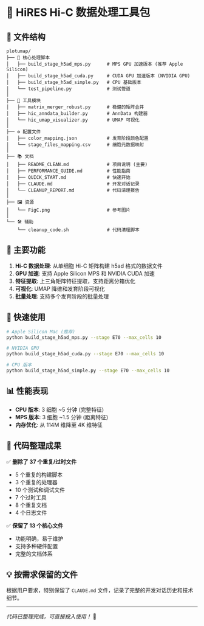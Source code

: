 # 🎯 HiRES Hi-C 数据处理工具包

## 📁 文件结构

```
plotumap/
├── 🚀 核心处理脚本
│   ├── build_stage_h5ad_mps.py      # MPS GPU 加速版本 (推荐 Apple Silicon)
│   ├── build_stage_h5ad_cuda.py     # CUDA GPU 加速版本 (NVIDIA GPU)
│   ├── build_stage_h5ad_simple.py   # CPU 基础版本
│   └── test_pipeline.py             # 测试管道
│
├── 🔧 工具模块  
│   ├── matrix_merger_robust.py      # 稳健的矩阵合并
│   ├── hic_anndata_builder.py       # AnnData 构建器
│   └── hic_umap_visualizer.py       # UMAP 可视化
│
├── ⚙️ 配置文件
│   ├── color_mapping.json           # 发育阶段颜色配置
│   └── stage_files_mapping.csv      # 细胞元数据映射
│
├── 📚 文档
│   ├── README_CLEAN.md              # 项目说明 (主要)
│   ├── PERFORMANCE_GUIDE.md         # 性能指南
│   ├── QUICK_START.md               # 快速开始
│   ├── CLAUDE.md                    # 开发对话记录
│   └── CLEANUP_REPORT.md            # 代码清理报告
│
├── 🖼️ 资源
│   └── FigC.png                     # 参考图片
│
└── 🛠️ 辅助
    └── cleanup_code.sh              # 代码清理脚本
```

## 🌟 主要功能

1. **Hi-C 数据处理**: 从单细胞 Hi-C 矩阵构建 h5ad 格式的数据文件
2. **GPU 加速**: 支持 Apple Silicon MPS 和 NVIDIA CUDA 加速
3. **特征提取**: 上三角矩阵特征提取，支持距离分箱优化
4. **可视化**: UMAP 降维和发育阶段可视化
5. **批量处理**: 支持多个发育阶段的批量处理

## 🚀 快速使用

```bash
# Apple Silicon Mac (推荐)
python build_stage_h5ad_mps.py --stage E70 --max_cells 10

# NVIDIA GPU
python build_stage_h5ad_cuda.py --stage E70 --max_cells 10

# CPU 版本
python build_stage_h5ad_simple.py --stage E70 --max_cells 10
```

## 📊 性能表现

- **CPU 版本**: 3 细胞 ~5 分钟 (完整特征)
- **MPS 版本**: 3 细胞 ~1.5 分钟 (距离特征)
- **内存优化**: 从 114M 维降至 4K 维特征

## 🎯 代码整理成果

✅ **删除了 37 个重复/过时文件**
- 5 个重复的构建脚本
- 3 个重复的处理器
- 10 个测试和调试文件
- 7 个过时工具
- 8 个重复文档
- 4 个日志文件

✅ **保留了 13 个核心文件**
- 功能明确，易于维护
- 支持多种硬件配置
- 完整的文档体系

## 💡 按需求保留的文件

根据用户要求，特别保留了 `CLAUDE.md` 文件，记录了完整的开发对话历史和技术细节。

---

*代码已整理完成，可直接投入使用！* 🎉
